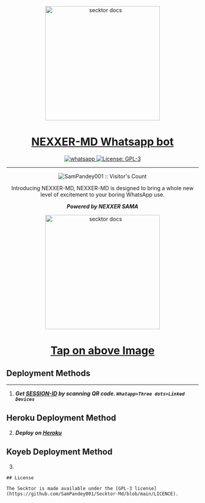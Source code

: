  <p align="center">  
  <a href="https://secktoruserbot.onrender.com/">
    <img alt="secktor docs" height="300" src="">
    <h1 align="center">NEXXER-MD Whatsapp bot</h1>
  </a>
</p>
   
<p align="center">

  <a aria-label="Join our chats" href="https://chat.whatsapp.com/DF3fnIHbFxWEY3bqUAf7Is" target="_blank">
    <img alt="whatsapp" src="https://img.shields.io/badge/Join Group-25D366?style=for-the-badge&logo=whatsapp&logoColor=white" />
  </a>
 
  <a aria-label="Nexxer-MD is free to use" href="https://github.com/Nexxer777/NEXXER-MD/blob/main/LICENCE" target="_blank">
    <img alt="License: GPL-3" src="https://badges.frapsoft.com/os/gpl/gpl.png?v=103)](https://opensource.org/licenses/GPL-3.0/" target="_blank" />
  </a>
</p>

 
---

<p align="center"><img src="https://profile-counter.glitch.me/{SamPandey001}/count.svg" alt="SamPandey001 :: Visitor's Count" /></p>

  <p align="center"> Introducing NEXXER-MD, NEXXER-MD is designed to bring a whole new level of excitement to your boring WhatsApp use. </p>
 
 ***<p align="center"> Powered by NEXXER SAMA </p>***
 
   <p align="center">  
  <a href="https://instagram.com/som_nath_bhakt?utm_source=qr&igshid=YzU1NGVlODEzOA%3D%3D">
    <img alt="secktor docs" height="300" src="https://wallpapercave.com/uwp/uwp3880188.jpeg">
    <h1 align="center">Tap on above Image</h1>
  </a>
</p>
 

## Deployment Methods
---
1. ***Get [SESSION-ID](https://replit.com/@SIGMA-Zubi/SIGMA-MD-QR?v=1) by scanning QR code. `Whatapp>Three dots>Linked Devices`***

## Heroku Deployment Method
2.  ***Deploy on [Heroku]([https://dashboard.heroku.com/new?template=https://github.com/Nexxer01/SIGMA-MD]())***
## Koyeb Deployment Method

3. 

```
## License

The Secktor is made available under the [GPL-3 license](https://github.com/SamPandey001/Secktor-Md/blob/main/LICENCE). 

